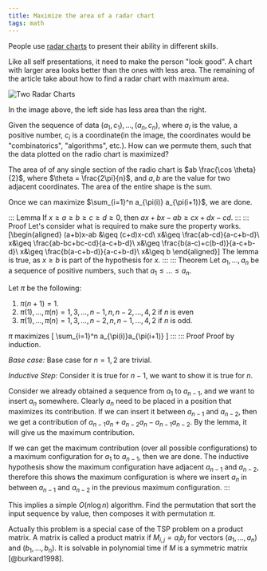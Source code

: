 ```yaml
---
title: Maximize the area of a radar chart
tags: math
---
```


People use [radar charts](http://en.wikipedia.org/wiki/Radar_chart) to present their ability in different skills. 

Like all self presentations, it need to make the person "look good". A chart with larger area looks better than the ones with less area. The remaining of the article take about how to find a radar chart with maximum area.

![Two Radar Charts](/files/radarchart.png)

In the image above, the left side has less area than the right. 

Given the sequence of data $(a_1,c_1),\ldots,(a_n,c_n)$, where $a_i$ is the value, a positive number, $c_i$ is a coordinate(in the image, the coordinates would be "combinatorics", "algorithms", etc.). How can we permute them, such that the data plotted on the radio chart is maximized? 

The area of of any single section of the radio chart is $ab \frac{\cos \theta}{2}$, where $\theta = \frac{2\pi}{n}$, and $a,b$ are the value for two adjacent coordinates. The area of the entire shape is the sum.

Once we can maximize $\sum_{i=1}^n a_{\pi(i)} a_{\pi(i+1)}$, we are done.

::: Lemma
  If $x\geq a\geq b \geq c \geq d\geq 0$, then $ax+bx - ab \geq cx+dx-cd$.
:::
::: Proof
  Let's consider what is required to make sure the property works.
  \[\begin{aligned}
  (a+b)x-ab &\geq  (c+d)x-cd\\
  x&\geq \frac{ab-cd}{a-c+b-d}\\
  x&\geq \frac{ab-bc+bc-cd}{a-c+b-d}\\
  x&\geq \frac{b(a-c)+c(b-d)}{a-c+b-d}\\
  x&\geq \frac{b(a-c+b-d)}{a-c+b-d}\\
  x&\geq b
  \end{aligned}\]
  The lemma is true, as $x\geq b$ is part of the hypothesis for $x$.
:::
::: Theorem
  Let $a_1,\ldots,a_n$ be a sequence of positive numbers, such that $a_1 \leq \ldots \leq a_n$. 
  
  Let $\pi$ be the following:

  1. $\pi(n+1) = 1$.
  2. $\pi(1),\ldots,\pi(n) = 1, 3, \ldots, n-1, n, n-2, \ldots, 4, 2$ if $n$ is even
  3. $\pi(1),\ldots,\pi(n) = 1, 3, \ldots, n-2, n, n-1, \ldots, 4, 2$ if $n$ is odd.
  
  $\pi$ maximizes
  \[
  \sum_{i=1}^n a_{\pi(i)}a_{\pi(i+1)}
  \]
:::
::: Proof
  Proof by induction.
  
  *Base case:* Base case for $n=1,2$ are trivial.
  
  *Inductive Step:* Consider it is true for $n-1$, we want to show it is true for $n$.
  
  Consider we already obtained a sequence from $a_1$ to $a_{n-1}$, and we want to insert $a_n$ somewhere. 
  Clearly $a_n$ need to be placed in a position that maximizes its contribution. If we can insert it between $a_{n-1}$ and $a_{n-2}$, then
  we get a contribution of $a_{n-1}a_n+a_{n-2}a_n-a_{n-1}a_{n-2}$. By the lemma, it will give us the maximum contribution.
  
  If we can get the maximum contribution (over all possible configurations) to a maximum configuration for $a_1$ to $a_{n-1}$, then we are done. The inductive hypothesis show the maximum configuration have adjacent $a_{n-1}$ and $a_{n-2}$, therefore this shows the maximum configuration is where we insert $a_n$ in between $a_{n-1}$ and $a_{n-2}$ in the previous maximum configuration.
:::

This implies a simple $O(n \log n)$ algorithm. Find the permutation that sort the input sequence by value, then composes it with permutation $\pi$.

Actually this problem is a special case of the TSP problem on a product matrix. A matrix is called a product matrix if $M_{i,j} = a_ib_j$ for vectors $(a_1,\ldots,a_n)$ and $(b_1,\ldots,b_n)$. It is solvable in polynomial time if $M$ is a symmetric matrix [@burkard1998].